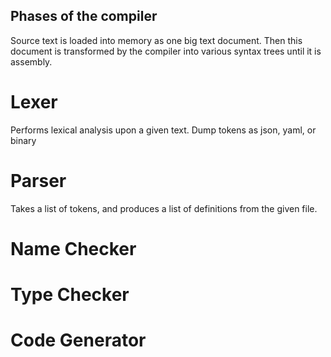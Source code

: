 ## Phases of the compiler
Source text is loaded into memory as one big text document. Then this document is transformed by the compiler into various syntax trees until it is assembly.

# Lexer
Performs lexical analysis upon a given text. Dump tokens as json, yaml, or binary

# Parser
Takes a list of tokens, and produces a list of definitions from the given file.

# Name Checker

# Type Checker

# Code Generator
